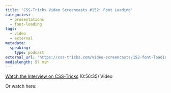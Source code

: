 ```yaml
---
title: 'CSS-Tricks Video Screencasts #152: Font Loading'
categories:
  - presentations
  - font-loading
tags:
  - video
  - external
metadata:
  speaking:
    type: podcast
external_url: 'https://css-tricks.com/video-screencasts/152-font-loading-zach-leatherman/'
medialength: 57 min
---
```


[Watch the Interview on CSS-Tricks](https://css-tricks.com/video-screencasts/152-font-loading-zach-leatherman/) (0:56:35) <span class="tag video">Video</span>

Or watch here:

<div><youtube-lite-player @slug="aFT2BpSsrk0" @label="{{ title }}"></youtube-lite-player></div>
